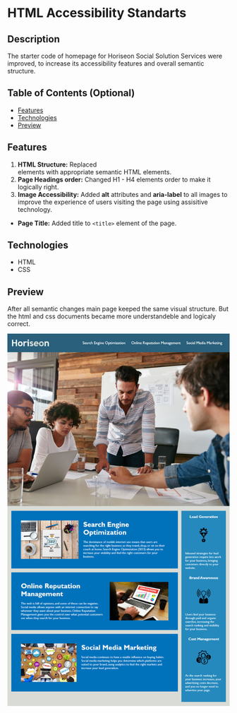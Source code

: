 # HTML Accessibility Standarts

## Description

The starter code of homepage for Horiseon Social Solution Services were improved, to increase its accessibility features and overall semantic structure. 

## Table of Contents (Optional)

- [Features](#Features)
- [Technologies](#Technologies)
- [Preview](#Preview)

## Features

1. **HTML Structure:** Replaced <div> elements with appropriate semantic HTML elements.
2. **Page Headings order:** Changed H1 - H4 elements order to make it logically right.
3. **Image Accessibility:** Added **alt** attributes and **aria-label** to all images to improve the experience of users visiting the page using assisitive technology.
* **Page Title:** Added title to `<title>` element of the page.


## Technologies

* HTML
* CSS

## Preview

After all semantic changes main page keeped the same visual structure. But the html and css documents became more understandeble and logicaly correct. 

![This is an image](assets/images/01-html-css-git-challenge-demo.png)
